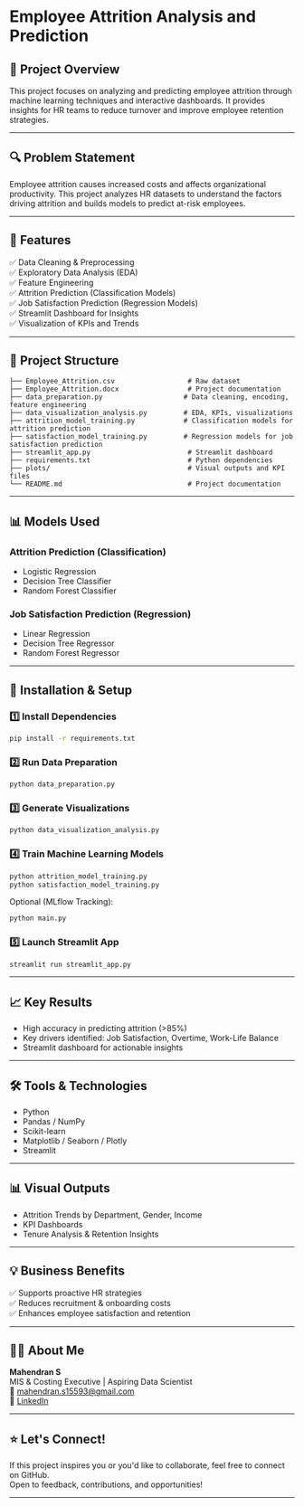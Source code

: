 
# Employee Attrition Analysis and Prediction  

## 📑 Project Overview  
This project focuses on analyzing and predicting employee attrition through machine learning techniques and interactive dashboards. It provides insights for HR teams to reduce turnover and improve employee retention strategies.  

---

## 🔍 Problem Statement  
Employee attrition causes increased costs and affects organizational productivity. This project analyzes HR datasets to understand the factors driving attrition and builds models to predict at-risk employees.

---

## 🚀 Features  
✅ Data Cleaning & Preprocessing  
✅ Exploratory Data Analysis (EDA)  
✅ Feature Engineering  
✅ Attrition Prediction (Classification Models)  
✅ Job Satisfaction Prediction (Regression Models)  
✅ Streamlit Dashboard for Insights  
✅ Visualization of KPIs and Trends  

---

## 📂 Project Structure  

```
├── Employee_Attrition.csv                  # Raw dataset
├── Employee_Attrition.docx                 # Project documentation
├── data_preparation.py                    # Data cleaning, encoding, feature engineering
├── data_visualization_analysis.py         # EDA, KPIs, visualizations
├── attrition_model_training.py            # Classification models for attrition prediction
├── satisfaction_model_training.py         # Regression models for job satisfaction prediction
├── streamlit_app.py                        # Streamlit dashboard
├── requirements.txt                        # Python dependencies
├── plots/                                  # Visual outputs and KPI files
└── README.md                               # Project documentation
```

---

## 📊 Models Used  

### Attrition Prediction (Classification)
- Logistic Regression  
- Decision Tree Classifier  
- Random Forest Classifier  

### Job Satisfaction Prediction (Regression)
- Linear Regression  
- Decision Tree Regressor  
- Random Forest Regressor  

---

## 🔧 Installation & Setup  

### 1️⃣ Install Dependencies  
```bash
pip install -r requirements.txt
```

### 2️⃣ Run Data Preparation  
```bash
python data_preparation.py
```

### 3️⃣ Generate Visualizations  
```bash
python data_visualization_analysis.py
```

### 4️⃣ Train Machine Learning Models  
```bash
python attrition_model_training.py
python satisfaction_model_training.py
```

Optional (MLflow Tracking):
```bash
python main.py
```

### 5️⃣ Launch Streamlit App  
```bash
streamlit run streamlit_app.py
```

---

## 📈 Key Results  
- High accuracy in predicting attrition (>85%)  
- Key drivers identified: Job Satisfaction, Overtime, Work-Life Balance  
- Streamlit dashboard for actionable insights  

---

## 🛠️ Tools & Technologies  
- Python  
- Pandas / NumPy  
- Scikit-learn  
- Matplotlib / Seaborn / Plotly
- Streamlit  

---

## 📊 Visual Outputs  
- Attrition Trends by Department, Gender, Income  
- KPI Dashboards  
- Tenure Analysis & Retention Insights  

---

## 💡 Business Benefits  
✅ Supports proactive HR strategies  
✅ Reduces recruitment & onboarding costs  
✅ Enhances employee satisfaction and retention  

---

## 🙋‍♂️ About Me  

**Mahendran S**  
MIS & Costing Executive | Aspiring Data Scientist  
📧 mahendran.s15593@gmail.com  
🔗 [LinkedIn](https://www.linkedin.com/in/mahendran-sudalai-00182b294)

---

## ⭐ Let's Connect!  
If this project inspires you or you'd like to collaborate, feel free to connect on GitHub.  
Open to feedback, contributions, and opportunities!

---


